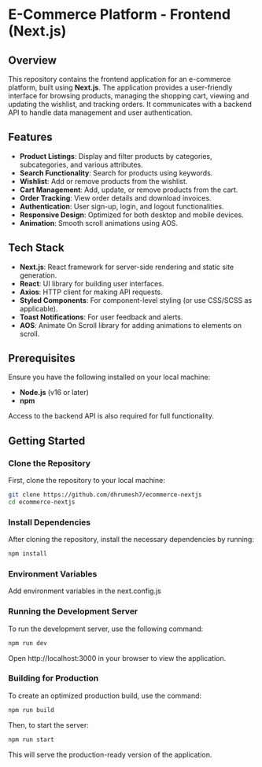 # E-Commerce Platform - Frontend (Next.js)

## Overview

This repository contains the frontend application for an e-commerce platform, built using **Next.js**. The application provides a user-friendly interface for browsing products, managing the shopping cart, viewing and updating the wishlist, and tracking orders. It communicates with a backend API to handle data management and user authentication.

## Features

- **Product Listings**: Display and filter products by categories, subcategories, and various attributes.
- **Search Functionality**: Search for products using keywords.
- **Wishlist**: Add or remove products from the wishlist.
- **Cart Management**: Add, update, or remove products from the cart.
- **Order Tracking**: View order details and download invoices.
- **Authentication**: User sign-up, login, and logout functionalities.
- **Responsive Design**: Optimized for both desktop and mobile devices.
- **Animation**: Smooth scroll animations using AOS.

## Tech Stack

- **Next.js**: React framework for server-side rendering and static site generation.
- **React**: UI library for building user interfaces.
- **Axios**: HTTP client for making API requests.
- **Styled Components**: For component-level styling (or use CSS/SCSS as applicable).
- **Toast Notifications**: For user feedback and alerts.
- **AOS**: Animate On Scroll library for adding animations to elements on scroll.

## Prerequisites

Ensure you have the following installed on your local machine:

- **Node.js** (v16 or later)
- **npm**

Access to the backend API is also required for full functionality.

## Getting Started

### Clone the Repository

First, clone the repository to your local machine:

```bash
git clone https://github.com/dhrumesh7/ecommerce-nextjs
cd ecommerce-nextjs
```

### Install Dependencies

After cloning the repository, install the necessary dependencies by running:

```bash
npm install
```

### Environment Variables

Add environment variables in the next.config.js


### Running the Development Server

To run the development server, use the following command:

```bash
npm run dev
```
Open http://localhost:3000 in your browser to view the application.


### Building for Production

To create an optimized production build, use the command:

```bash
npm run build
```

Then, to start the server:

```bash
npm run start
```

This will serve the production-ready version of the application.

